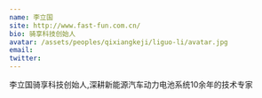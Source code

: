 ```yaml
---
name: 李立国
site: http://www.fast-fun.com.cn/
bio: 骑享科技创始人
avatar: /assets/peoples/qixiangkeji/liguo-li/avatar.jpg
email: 
twitter: 
---
```

李立国骑享科技创始人,深耕新能源汽车动力电池系统10余年的技术专家
